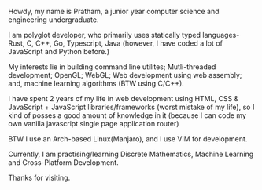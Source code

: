 Howdy, my name is Pratham, a junior year computer science and engineering undergraduate.

I am polyglot developer, who primarily uses statically typed languages- Rust, C, C++, Go, Typescript, Java (however, I have coded a lot of JavaScript and Python before.)

My interests lie in building command line utilites; Mutli-threaded development; OpenGL; WebGL; Web development using web assembly; and, machine learning algorithms (BTW using C/C++).

I have spent 2 years of my life in web development using HTML, CSS & JavaScript + JavaScript libraries/frameworks (worst mistake of my life), so I kind of posses a good amount of knowledge in it (because I can code my own vanilla javascript single page application router)

BTW I use an Arch-based Linux(Manjaro), and I use VIM for development.

Currently, I am practising/learning Discrete Mathematics, Machine Learning and Cross-Platform Development.

Thanks for visiting.


